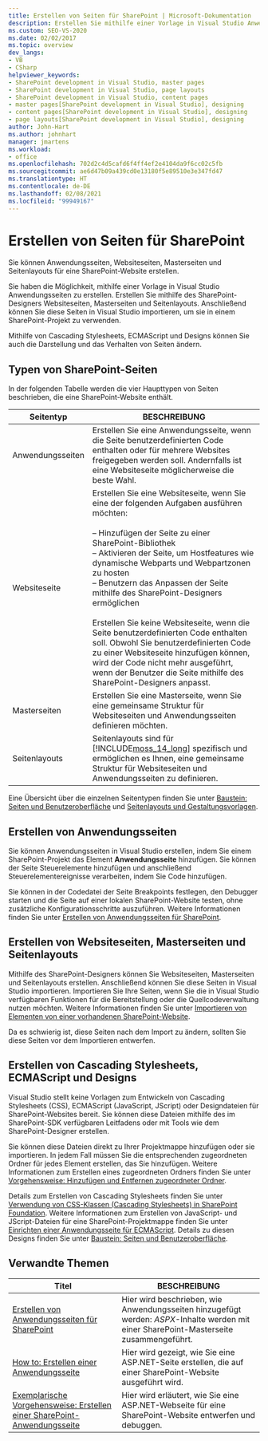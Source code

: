 ```yaml
---
title: Erstellen von Seiten für SharePoint | Microsoft-Dokumentation
description: Erstellen Sie mithilfe einer Vorlage in Visual Studio Anwendungsseiten für SharePoint. Erstellen Sie mithilfe des SharePoint-Designers Websiteseiten, Masterseiten und Seitenlayouts.
ms.custom: SEO-VS-2020
ms.date: 02/02/2017
ms.topic: overview
dev_langs:
- VB
- CSharp
helpviewer_keywords:
- SharePoint development in Visual Studio, master pages
- SharePoint development in Visual Studio, page layouts
- SharePoint development in Visual Studio, content pages
- master pages[SharePoint development in Visual Studio], designing
- content pages[SharePoint development in Visual Studio], designing
- page layouts[SharePoint development in Visual Studio], designing
author: John-Hart
ms.author: johnhart
manager: jmartens
ms.workload:
- office
ms.openlocfilehash: 702d2c4d5cafd6f4ff4ef2e4104da9f6cc02c5fb
ms.sourcegitcommit: ae6d47b09a439cd0e13180f5e89510e3e347fd47
ms.translationtype: HT
ms.contentlocale: de-DE
ms.lasthandoff: 02/08/2021
ms.locfileid: "99949167"
---
```

# <a name="create-pages-for-sharepoint"></a>Erstellen von Seiten für SharePoint
  Sie können Anwendungsseiten, Websiteseiten, Masterseiten und Seitenlayouts für eine SharePoint-Website erstellen.

 Sie haben die Möglichkeit, mithilfe einer Vorlage in Visual Studio Anwendungsseiten zu erstellen. Erstellen Sie mithilfe des SharePoint-Designers Websiteseiten, Masterseiten und Seitenlayouts. Anschließend können Sie diese Seiten in Visual Studio importieren, um sie in einem SharePoint-Projekt zu verwenden.

 Mithilfe von Cascading Stylesheets, ECMAScript und Designs können Sie auch die Darstellung und das Verhalten von Seiten ändern.

## <a name="types-of-sharepoint-pages"></a>Typen von SharePoint-Seiten
 In der folgenden Tabelle werden die vier Haupttypen von Seiten beschrieben, die eine SharePoint-Website enthält.

|Seitentyp|BESCHREIBUNG|
|---------------|-----------------|
|Anwendungsseiten|Erstellen Sie eine Anwendungsseite, wenn die Seite benutzerdefinierten Code enthalten oder für mehrere Websites freigegeben werden soll. Andernfalls ist eine Websiteseite möglicherweise die beste Wahl.|
|Websiteseite|Erstellen Sie eine Websiteseite, wenn Sie eine der folgenden Aufgaben ausführen möchten:<br /><br /> – Hinzufügen der Seite zu einer SharePoint-Bibliothek<br />– Aktivieren der Seite, um Hostfeatures wie dynamische Webparts und Webpartzonen zu hosten<br />– Benutzern das Anpassen der Seite mithilfe des SharePoint-Designers ermöglichen<br /><br /> Erstellen Sie keine Websiteseite, wenn die Seite benutzerdefinierten Code enthalten soll. Obwohl Sie benutzerdefinierten Code zu einer Websiteseite hinzufügen können, wird der Code nicht mehr ausgeführt, wenn der Benutzer die Seite mithilfe des SharePoint-Designers anpasst.|
|Masterseiten|Erstellen Sie eine Masterseite, wenn Sie eine gemeinsame Struktur für Websiteseiten und Anwendungsseiten definieren möchten.|
|Seitenlayouts|Seitenlayouts sind für [!INCLUDE[moss_14_long](../sharepoint/includes/moss-14-long-md.md)] spezifisch und ermöglichen es Ihnen, eine gemeinsame Struktur für Websiteseiten und Anwendungsseiten zu definieren.|

 Eine Übersicht über die einzelnen Seitentypen finden Sie unter [Baustein: Seiten und Benutzeroberfläche](/previous-versions/office/developer/sharepoint-2010/ee539040(v=office.14)) und [Seitenlayouts und Gestaltungsvorlagen](/previous-versions/office/developer/sharepoint-2010/ms543497(v=office.14)).

## <a name="create-application-pages"></a>Erstellen von Anwendungsseiten
 Sie können Anwendungsseiten in Visual Studio erstellen, indem Sie einem SharePoint-Projekt das Element **Anwendungsseite** hinzufügen. Sie können der Seite Steuerelemente hinzufügen und anschließend Steuerelementereignisse verarbeiten, indem Sie Code hinzufügen.

 Sie können in der Codedatei der Seite Breakpoints festlegen, den Debugger starten und die Seite auf einer lokalen SharePoint-Website testen, ohne zusätzliche Konfigurationsschritte auszuführen. Weitere Informationen finden Sie unter [Erstellen von Anwendungsseiten für SharePoint](../sharepoint/creating-application-pages-for-sharepoint.md).

## <a name="create-site-pages-master-pages-and-page-layouts"></a>Erstellen von Websiteseiten, Masterseiten und Seitenlayouts
 Mithilfe des SharePoint-Designers können Sie Websiteseiten, Masterseiten und Seitenlayouts erstellen. Anschließend können Sie diese Seiten in Visual Studio importieren. Importieren Sie Ihre Seiten, wenn Sie die in Visual Studio verfügbaren Funktionen für die Bereitstellung oder die Quellcodeverwaltung nutzen möchten. Weitere Informationen finden Sie unter [Importieren von Elementen von einer vorhandenen SharePoint-Website](../sharepoint/importing-items-from-an-existing-sharepoint-site.md).

 Da es schwierig ist, diese Seiten nach dem Import zu ändern, sollten Sie diese Seiten vor dem Importieren entwerfen.

## <a name="create-cascading-style-sheets-ecmascript-and-themes"></a>Erstellen von Cascading Stylesheets, ECMAScript und Designs
 Visual Studio stellt keine Vorlagen zum Entwickeln von Cascading Stylesheets (CSS), ECMAScript (JavaScript, JScript) oder Designdateien für SharePoint-Websites bereit. Sie können diese Dateien mithilfe des im SharePoint-SDK verfügbaren Leitfadens oder mit Tools wie dem SharePoint-Designer erstellen.

 Sie können diese Dateien direkt zu Ihrer Projektmappe hinzufügen oder sie importieren. In jedem Fall müssen Sie die entsprechenden zugeordneten Ordner für jedes Element erstellen, das Sie hinzufügen. Weitere Informationen zum Erstellen eines zugeordneten Ordners finden Sie unter [Vorgehensweise: Hinzufügen und Entfernen zugeordneter Ordner](../sharepoint/how-to-add-and-remove-mapped-folders.md).

 Details zum Erstellen von Cascading Stylesheets finden Sie unter [Verwendung von CSS-Klassen (Cascading Stylesheets) in SharePoint Foundation](/previous-versions/office/developer/sharepoint-2010/ms438349(v=office.14)). Weitere Informationen zum Erstellen von JavaScript- und JScript-Dateien für eine SharePoint-Projektmappe finden Sie unter [Einrichten einer Anwendungsseite für ECMAScript](/previous-versions/office/developer/sharepoint-2010/ee535709(v=office.14)). Details zu diesen Designs finden Sie unter [Baustein: Seiten und Benutzeroberfläche](/previous-versions/office/developer/sharepoint-2010/ee539040(v=office.14)).

## <a name="related-topics"></a>Verwandte Themen

|Titel|BESCHREIBUNG|
|-----------|-----------------|
|[Erstellen von Anwendungsseiten für SharePoint](../sharepoint/creating-application-pages-for-sharepoint.md)|Hier wird beschrieben, wie Anwendungsseiten hinzugefügt werden: *ASPX*-Inhalte werden mit einer SharePoint-Masterseite zusammengeführt.|
|[How to: Erstellen einer Anwendungsseite](../sharepoint/how-to-create-an-application-page.md)|Hier wird gezeigt, wie Sie eine ASP.NET-Seite erstellen, die auf einer SharePoint-Website ausgeführt wird.|
|[Exemplarische Vorgehensweise: Erstellen einer SharePoint-Anwendungsseite](../sharepoint/walkthrough-creating-a-sharepoint-application-page.md)|Hier wird erläutert, wie Sie eine ASP.NET-Webseite für eine SharePoint-Website entwerfen und debuggen.|
